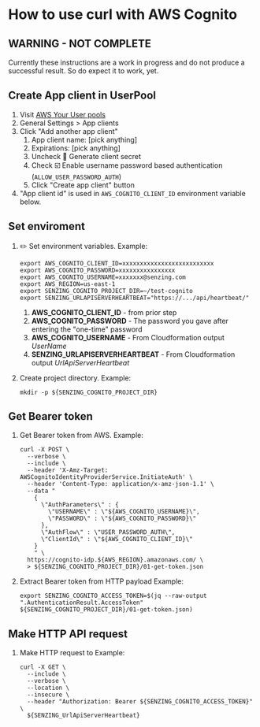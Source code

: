 # How to use curl with AWS Cognito

## WARNING - NOT COMPLETE

Currently these instructions are a work in progress and do not produce a successful result.
So do expect it to work, yet.

## Create App client in UserPool

1. Visit [AWS Your User pools](https://console.aws.amazon.com/cognito/users)
1. General Settings > App clients
1. Click "Add another app client"
    1. App client name: [pick anything]
    1. Expirations: [pick anything]
    1. Uncheck :black_square_button: Generate client secret
    1. Check :ballot_box_with_check: Enable username password based authentication (`ALLOW_USER_PASSWORD_AUTH`)
    1. Click "Create app client" button
1. "App client id" is used in `AWS_COGNITO_CLIENT_ID` environment variable below.

## Set enviroment

1. :pencil2: Set environment variables.
   Example:

    ```console
    export AWS_COGNITO_CLIENT_ID=xxxxxxxxxxxxxxxxxxxxxxxxxx
    export AWS_COGNITO_PASSWORD=xxxxxxxxxxxxxxxx
    export AWS_COGNITO_USERNAME=xxxxxxx@senzing.com
    export AWS_REGION=us-east-1
    export SENZING_COGNITO_PROJECT_DIR=~/test-cognito
    export SENZING_URLAPISERVERHEARTBEAT="https://.../api/heartbeat/"
    ```

    1. **AWS_COGNITO_CLIENT_ID** - from prior step
    1. **AWS_COGNITO_PASSWORD** - The password you gave after entering the "one-time" password
    1. **AWS_COGNITO_USERNAME** - From Cloudformation output *UserName*
    1. **SENZING_URLAPISERVERHEARTBEAT** - From Cloudformation output *UrlApiServerHeartbeat*

1. Create project directory.
   Example:

    ```console
    mkdir -p ${SENZING_COGNITO_PROJECT_DIR}
    ```

## Get Bearer token

1. Get Bearer token from AWS.
   Example:

    ```console
    curl -X POST \
      --verbose \
      --include \
      --header 'X-Amz-Target: AWSCognitoIdentityProviderService.InitiateAuth' \
      --header 'Content-Type: application/x-amz-json-1.1' \
      --data "
        {
          \"AuthParameters\" : {
            \"USERNAME\" : \"${AWS_COGNITO_USERNAME}\",
            \"PASSWORD\" : \"${AWS_COGNITO_PASSWORD}\"
          },
          \"AuthFlow\" : \"USER_PASSWORD_AUTH\",
          \"ClientId\" : \"${AWS_COGNITO_CLIENT_ID}\"
        }
        " \
      https://cognito-idp.${AWS_REGION}.amazonaws.com/ \
      > ${SENZING_COGNITO_PROJECT_DIR}/01-get-token.json
   ```

1. Extract Bearer token from HTTP payload
   Example:

    ```console
    export SENZING_COGNITO_ACCESS_TOKEN=$(jq --raw-output ".AuthenticationResult.AccessToken" ${SENZING_COGNITO_PROJECT_DIR}/01-get-token.json)
    ```

## Make HTTP API request

1. Make HTTP request to
   Example:

    ```console
    curl -X GET \
      --include \
      --verbose \
      --location \
      --insecure \
      --header "Authorization: Bearer ${SENZING_COGNITO_ACCESS_TOKEN}" \
      ${SENZING_UrlApiServerHeartbeat}
    ```
